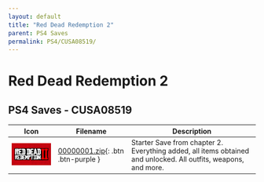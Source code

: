 ```yaml
---
layout: default
title: "Red Dead Redemption 2"
parent: PS4 Saves
permalink: PS4/CUSA08519/
---
```

# Red Dead Redemption 2

## PS4 Saves - CUSA08519

| Icon | Filename | Description |
|------|----------|-------------|
| ![Red Dead Redemption 2](icon0.png) | [00000001.zip](00000001.zip){: .btn .btn-purple } | Starter Save from chapter 2. Everything added, all items obtained and unlocked. All outfits, weapons, and more. |
